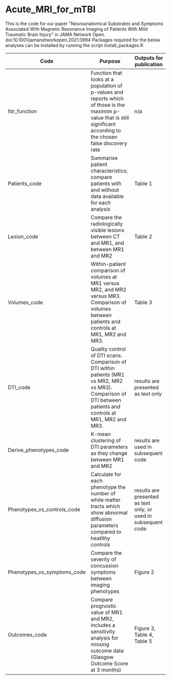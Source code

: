 # Acute_MRI_for_mTBI
This is the code for our paper "Neuroanatomical Substrates and Symptoms Associated With Magnetic Resonance Imaging of Patients With Mild Traumatic Brain Injury" in JAMA Network Open. doi:10.1001/jamanetworkopen.2021.0994
Packages required for the below analyses can be installed by running the script install_packages.R

| Code                         | Purpose                                                                                                                                                                  | Outputs for publication                                        |
|------------------------------|--------------------------------------------------------------------------------------------------------------------------------------------------------------------------|----------------------------------------------------------------|
| fdr_function                 | Function that looks at a population of p-values and reports which of those is the maximim p-value that is still significant according to the chosen false discovery rate | n/a                                                            |
| Patients_code | Summarise patient characteristics; compare patients with and without data available for each analysis                                                                    | Table 1                                              |
| Lesion_code                  | Compare the radiologically visible lesions between CT and MR1, and between MR1 and MR2                                                                                   | Table 2                                                        |
| Volumes_code                 | Within-patient comparison of volumes at MR1 versus MR2, and MR2 versus MR3. Comparison of volumes between patients and controls at MR1, MR2 and MR3.                     | Table 3                                              |
| DTI_code                     | Quality control of DTI scans. Comparison of DTI within patients (MR1 vs MR2, MR2 vs MR3). Comparison of DTI between patients and controls at MR1, MR2 and MR3.           | results are presented as text only                             |
| Derive_phenotypes_code       | K-mean clustering of DTI parameters as they change between MR1 and MR2                                                                                                   | results are used in subsequent code                            |
| Phenotypes_vs_controls_code  | Calculate for each phenotype the number of white matter tracts which show abnormal diffusion parameters compared to heatlthy controls                                    | results are presented as text only, or used in subsequent code |
| Phenotypes_vs_symptoms_code  | Compare the severity of concussion symptoms between imaging phenotypes                                                                                                   | Figure 2                                             |
| Outcomes_code         | Compare prognostic value of MR1 and MR2, includes a sensitivity analysis for missing outcome data (Glasgow Outcome Score at 3 months)                                     | Figure 3, Table 4, Table 5                                    |
